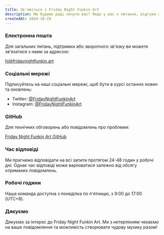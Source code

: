 ```yaml
---
title: Зв'яжіться з Friday Night Funkin Art
description: Ми будемо раді почути вас! Якщо у вас є питання, відгуки або ви просто хочете привітатися, не соромтеся зв'язатися з нами будь-яким із запропонованих способів.
createdAt: 2024-10-29
---
```


### Електронна пошта

Для загальних питань, підтримки або зворотного зв'язку ви можете зв'язатися з нами за адресою:

[hi@fridaynightfunkin.art](mailto:hi@fridaynightfunkin.art)

### Соціальні мережі

Підписуйтесь на наші соціальні мережі, щоб бути в курсі останніх новин та оновлень:

- Twitter: [@FridayNightFunkinArt](https://twitter.com/friday-night-funkin-art)
- Instagram: [@FridayNightFunkinArt](https://instagram.com/friday-night-funkin-art)

### GitHub

Для технічних обговорень або повідомлень про проблеми:

[Friday Night Funkin Art GitHub](https://github.com/ZissyW/friday-night-funkin-blog)

### Час відповіді

Ми прагнемо відповідати на всі запити протягом 24-48 годин у робочі дні. Однак час відповіді може варіюватися залежно від обсягу отриманих повідомлень.

### Робочі години

Наша команда доступна з понеділка по п'ятницю, з 9:00 до 17:00 (UTC+8).

### Дякуємо

Дякуємо за інтерес до Friday Night Funkin Art. Ми з нетерпінням чекаємо на ваше повідомлення та можливість створювати чудову музику разом! 
